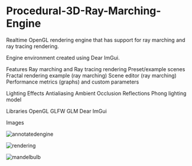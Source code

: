# Procedural-3D-Ray-Marching-Engine

Realtime OpenGL rendering engine that has support for ray marching and ray tracing rendering.

Engine environment created using Dear ImGui.

Features
    Ray marching and Ray tracing rendering
    Preset/example scenes
    Fractal rendering example (ray marching)
    Scene editor (ray marching)
    Performance metrics (graphs) and custom parameters

Lighting Effects
    Antialiasing
    Ambient Occlusion
    Reflections
    Phong lighting model

Libraries
    OpenGL
    GLFW
    GLM
    Dear ImGui

Images

![annotatedengine](https://user-images.githubusercontent.com/94473602/208584075-50f6b0ab-2e87-45bf-a7e4-d1e70694cfe2.png)

![rendering](https://user-images.githubusercontent.com/94473602/208584047-92380933-df19-4def-b6c0-11c76665d830.png)

![mandelbulb](https://user-images.githubusercontent.com/94473602/208584035-2631a828-e886-4dcc-8066-153b8c5d219b.png)
